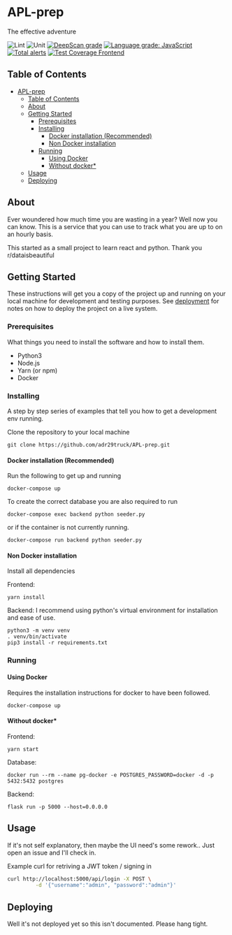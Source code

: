# APL-prep

The effective adventure

![Lint](https://github.com/adr29truck/APL-prep/workflows/Lint/badge.svg)
![Unit](https://github.com/adr29truck/APL-prep/workflows/Unit/badge.svg)
[![DeepScan grade](https://deepscan.io/api/teams/12666/projects/15706/branches/317669/badge/grade.svg)](https://deepscan.io/dashboard#view=project&tid=12666&pid=15706&bid=317669)
[![Language grade: JavaScript](https://img.shields.io/lgtm/grade/javascript/g/adr29truck/APL-prep.svg?logo=lgtm&logoWidth=18)](https://lgtm.com/projects/g/adr29truck/APL-prep/context:javascript)
[![Total alerts](https://img.shields.io/lgtm/alerts/g/adr29truck/APL-prep.svg?logo=lgtm&logoWidth=18)](https://lgtm.com/projects/g/adr29truck/APL-prep/alerts/)
[![Test Coverage Frontend](https://api.codeclimate.com/v1/badges/02362a268188d962d77d/test_coverage)](https://codeclimate.com/github/adr29truck/APL-prep/test_coverage)

## Table of Contents

- [APL-prep](#apl-prep)
  - [Table of Contents](#table-of-contents)
  - [About](#about)
  - [Getting Started](#getting-started)
    - [Prerequisites](#prerequisites)
    - [Installing](#installing)
      - [Docker installation (Recommended)](#docker-installation-recommended)
      - [Non Docker installation](#non-docker-installation)
    - [Running](#running)
      - [Using Docker](#using-docker)
      - [Without docker*](#without-docker)
  - [Usage](#usage)
  - [Deploying](#deploying)

## About

Ever woundered how much time you are wasting in a year?
Well now you can know. This is a service that you can use to track what you are up to on an hourly basis.

This started as a small project to learn react and python.
Thank you r/dataisbeautiful

## Getting Started

These instructions will get you a copy of the project up and running on your local machine for development and testing purposes. See [deployment](#deployment) for notes on how to deploy the project on a live system.

### Prerequisites

What things you need to install the software and how to install them.

- Python3
- Node.js
- Yarn (or npm)
- Docker

### Installing

A step by step series of examples that tell you how to get a development env running.

Clone the repository to your local machine

```console
git clone https://github.com/adr29truck/APL-prep.git
```

#### Docker installation (Recommended)

Run the following to get up and running

```console
docker-compose up
```

To create the correct database you are also required to run

```console
docker-compose exec backend python seeder.py
```

or if the container is not currently running.

```console
docker-compose run backend python seeder.py
```

#### Non Docker installation

Install all dependencies

Frontend:

```console
yarn install
```

Backend:
I recommend using python's virtual environment for installation and ease of use.

```console
python3 -m venv venv
. venv/bin/activate
pip3 install -r requirements.txt
```

### Running

#### Using Docker

Requires the installation instructions for docker to have been followed.

```console
docker-compose up
```

#### Without docker*

Frontend:

```console
yarn start
```

Database:

```console
docker run --rm --name pg-docker -e POSTGRES_PASSWORD=docker -d -p 5432:5432 postgres
```

Backend:

```console
flask run -p 5000 --host=0.0.0.0
```

## Usage

If it's not self explanatory, then maybe the UI need's some rework.. Just open an issue and I'll check in.

Example curl for retriving a JWT token / signing in

```bash
curl http://localhost:5000/api/login -X POST \
         -d '{"username":"admin", "password":"admin"}'
```

## Deploying

Well it's not deployed yet so this isn't documented.
Please hang tight.
